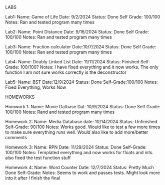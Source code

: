 LABS

Lab1: 
Name: Game of Life
Date: 9/2/2024
Status: Done
Self Grade: 100/100
Notes: Ran and tested program many times

Lab2: 
Name: Point Distance
Date: 9/16/2024
Status: Done
Self Grade: 100/100
Notes: Ran and tested program many times

Lab3:
Name: Fraction calculator
Date:10/7/2024
Status: Done
Self Grade: 100/100
Notes: Ran and tested program many times

Lab4:
Name: Doubly Linked List
Date: 11/11/2024
Status: Finished
Self-Grade: 100/100?
Notes: I have fixed everything and it now works. The only function I am not sure works correctly is the deconstructor

Lab5:
Name: BST
Date:12/9/2024
Status: Done
Self-Grade:100/100
Notes: Fixed Everything, Works Now





HOMEWORKS

Homwork 1:
Name: Movie Datbase
Dat: 10/9/2024
Status: Done
Self Grade: 100/100
Notes: Rand and tested program many times


Homework 2:
Name: Media Database
date: 10/14/2024
Status: Unfinished
Self-Grade: 90/100
Notes: Works good. Would like to test a few more times to make sure everything runs well. Would also like to add more/better comments

Homework 3:
Name: RPN
Date: 11/29/2024
Status: Done
Self-Grade: 100/100
Notes: Templated everything and now works for floats and ints. also fixed the test function stuff


Homework 4:
Name: Word Counter
Date: 12/7/2024
Status: Pretty Much Done
Self-Grade:
Notes: Seems to work and passes tests. Might look more into it after I finish the final

